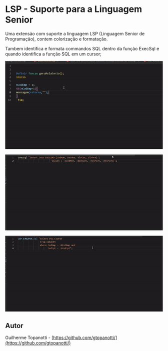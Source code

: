 # LSP - Suporte para a Linguagem Senior

Uma extensão com suporte a linguagem LSP (Linguagem Senior de Programação), contem colorização e formatação.

Tambem identifica e formata commandos SQL dentro da função ExecSql e quando identifica a função SQL em um cursor;

![screenshot 1](https://raw.githubusercontent.com/gtopanotti/lsp-formatter/master/images/format-1.gif)

![screenshot 2](https://raw.githubusercontent.com/gtopanotti/lsp-formatter/master/images/format-2.gif)

![screenshot 3](https://raw.githubusercontent.com/gtopanotti/lsp-formatter/master/images/format-3.gif)


## Autor
Guilherme Topanotti - [https://github.com/gtopanotti/](https://github.com/gtopanotti/)
